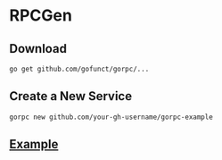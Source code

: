 # RPCGen

## Download
```text
go get github.com/gofunct/gorpc/...
```

## Create a New Service

```text
gorpc new github.com/your-gh-username/gorpc-example
```

## [Example](https://github.com/gofunct/gorpc-example)